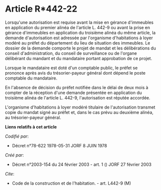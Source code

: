 # Article R*442-22

Lorsqu'une autorisation est requise avant la mise en gérance d'immeubles en application du premier alinéa de l'article L.
442-9 ou avant la prise en gérance d'immeubles en application du troisième alinéa du même article, la demande d'autorisation
est adressée par l'organisme d'habitations à loyer modéré au préfet du département du lieu de situation des immeubles. Le
dossier de la demande comporte le projet de mandat et les délibérations du conseil d'administration, du conseil de
surveillance ou de l'organe délibérant du mandant et du mandataire portant approbation de ce projet.

Lorsque le mandataire est doté d'un comptable public, le préfet se prononce après avis du trésorier-payeur général dont
dépend le poste comptable du mandataire.

En l'absence de décision du préfet notifiée dans le délai de deux mois à compter de la réception d'une demande présentée en
application du troisième alinéa de l'article L. 442-9, l'autorisation est réputée accordée.

L'organisme d'habitations à loyer modéré titulaire de l'autorisation transmet copie du mandat signé au préfet et, dans le cas
prévu au deuxième alinéa, au trésorier-payeur général.

**Liens relatifs à cet article**

_Codifié par_:

  - Décret n°78-622 1978-05-31 JORF 8 JUIN 1978

_Créé par_:

  - Décret n°2003-154 du 24 février 2003 - art. 1 () JORF 27 février 2003

_Cite_:

  - Code de la construction et de l'habitation. - art. L442-9 (M)

